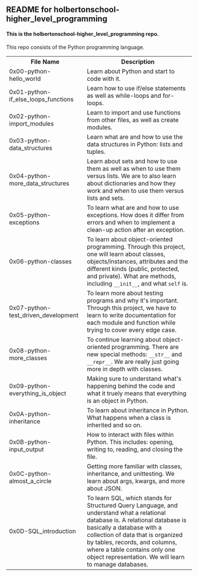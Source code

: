 <!DOCTYPE html>
<html>
<body>
<h2>README for holbertonschool-higher_level_programming</h2>
<h4>This is the holbertonschool-higher_level_programming repo.</h4>
This repo consists of the Python programming language.

<table style="width:100%">
<tr>
<th>File Name</th>
<th>Description</th>
</tr>
<tr>
<td>0x00-python-hello_world</td>
<td>Learn about Python and start to code with it.</td>
</tr>
<tr>
<td>0x01-python-if_else_loops_functions</td>
<td>Learn how to use if/else statements as well as while-loops and for-loops.</td>
</tr>
<tr>
<td>0x02-python-import_modules</td>
<td>Learn to import and use functions from other files, as well as create modules.</td>
</tr>
<tr>
<td>0x03-python-data_structures</td>
<td>Learn what are and how to use the data structures in Python: lists and tuples.</td>
</tr>
<tr>
<td>0x04-python-more_data_structures</td>
<td>Learn about sets and how to use them as well as when to use them versus lists. We are to also learn about dictionaries and how they work and when to use them versus lists and sets.</td>
</tr>
<tr>
<td>0x05-python-exceptions</td>
<td>To learn what are and how to use exceptions. How does it differ from errors and when to implement a clean-up action after an exception.</td>
</tr>
<tr>
<td>0x06-python-classes</td>
<td>To learn about object-oriented programming. Through this project, one will learn about classes, objects/instances, attributes and the different kinds (public, protected, and private). What are methods, including <code>__init__</code>, and what <code>self</code> is.</td>
</tr>
<tr>
<td>0x07-python-test_driven_development</td>
<td>To learn more about testing programs and why it's important. Through this project, we have to learn to write documentation for each module and function while trying to cover every edge case.</td>
</tr>
<tr>
<td>0x08-python-more_classes</td>
<td>To continue learning about object-oriented programming. There are new special methods: <code>__str__</code> and <code>__repr__</code>. We are really just going more in depth with classes.</td>
</tr>
<tr>
<td>0x09-python-everything_is_object</td>
<td>Making sure to understand what's happening behind the code and what it truely means that everything is an object in Python.</td>
</tr>
<tr>
<td>0x0A-python-inheritance</td>
<td>To learn about inheritance in Python. What happens when a class is inherited and so on.</td>
</tr>
<tr>
<td>0x0B-python-input_output</td>
<td>How to interact with files within Python. This includes: opening, writing to, reading, and closing the file.</td>
</tr>
<tr>
<td>0x0C-python-almost_a_circle</td>
<td>Getting more familiar with classes, inheritance, and unittesting. We learn about args, kwargs, and more about JSON.</td>
</tr>
<tr>
<td>0x0D-SQL_introduction</td>
<td>To learn SQL, which stands for Structured Query Language, and understand what a relational database is. A relational database is basically a database with a collection of data that is organized by tables, records, and columns, where a table contains only one object representation. We will learn to manage databases.</td>
</tr>
</table>

</body>
</html>
